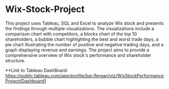 # Wix-Stock-Project
This project uses Tableau, SQL and Excel to analyze Wix stock and presents the findings through multiple visualizations.
The visualizations include a comparison chart with competitors,
a blocks chart of the top 10 shareholders,
a bubble chart highlighting the best and worst trade days,
a pie chart illustrating the number of positive and negative trading days,
and a graph displaying revenue and earnings.
The project aims to provide a comprehensive overview of Wix stock's performance and shareholder structure.

**Link to Tableau DashBoard:
https://public.tableau.com/app/profile/bar.ifergan/viz/WixStockPerformanceProject/Dashboard1
